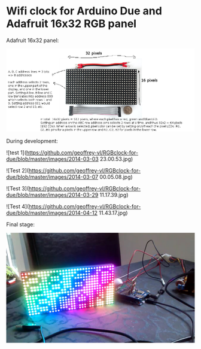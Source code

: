 # Wifi clock for Arduino Due and Adafruit 16x32 RGB panel

Adafruit 16x32 panel:

![Adafruit 16x32 panel](https://github.com/geoffrey-vl/RGBclock-for-due/blob/master/images/16x32matrix.png)

During development:

![test 1](https://github.com/geoffrey-vl/RGBclock-for-due/blob/master/images/2014-03-03 23.00.53.jpg)

![Test 2](https://github.com/geoffrey-vl/RGBclock-for-due/blob/master/images/2014-03-07 00.05.08.jpg)

![Test 3](https://github.com/geoffrey-vl/RGBclock-for-due/blob/master/images/2014-03-29 11.17.39.jpg)

![Test 4](https://github.com/geoffrey-vl/RGBclock-for-due/blob/master/images/2014-04-12 11.43.17.jpg)

Final stage:

![Final stage](https://github.com/geoffrey-vl/RGBclock-for-due/blob/master/images/clock.jpg)